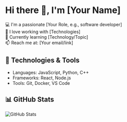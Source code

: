 # Hi there 👋, I'm [Your Name]

💻 I'm a passionate [Your Role, e.g., software developer]  
🚀 I love working with [Technologies]  
🌱 Currently learning [Technology/Topic]  
📫 Reach me at: [Your email/link]  

## 🔧 Technologies & Tools
- Languages: JavaScript, Python, C++
- Frameworks: React, Node.js
- Tools: Git, Docker, VS Code

## 📊 GitHub Stats
![GitHub Stats](https://github-readme-stats.vercel.app/api?username=YourUsername&show_icons=true)

